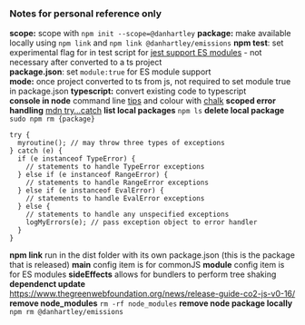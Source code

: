 ### Notes for personal reference only

**scope:** scope with ```npm init --scope=@danhartley```
**package:** make available locally using ```npm link``` and ```npm link @danhartley/emissions```
**npm test**: set experimental flag for in test script for [jest support ES modules](https://jestjs.io/docs/ecmascript-modules) - not necessary after converted to a ts project  
**package.json**: set ```module:true``` for ES module support  
**mode:** once project converted to ts from js, not required to set module true in package.json
**typescript:** convert existing code to typescript  
**console in node** command line [tips](https://nodejs.org/en/learn/command-line/output-to-the-command-line-using-nodejs) and colour with [chalk](https://github.com/chalk/chalk)
**scoped error handling** [mdn try…catch](https://developer.mozilla.org/en-US/docs/Web/JavaScript/Reference/Statements/try...catch)
**list local packages** ```npm ls```
**delete local package** ```sudo npm rm {package}```

```
try {
  myroutine(); // may throw three types of exceptions
} catch (e) {
  if (e instanceof TypeError) {
    // statements to handle TypeError exceptions
  } else if (e instanceof RangeError) {
    // statements to handle RangeError exceptions
  } else if (e instanceof EvalError) {
    // statements to handle EvalError exceptions
  } else {
    // statements to handle any unspecified exceptions
    logMyErrors(e); // pass exception object to error handler
  }
}
```

**npm link** run in the dist folder with its own package.json (this is the package that is released)
**main** config item is for commonJS 
**module** config item is for ES modules
**sideEffects** allows for bundlers to perform tree shaking
**dependenct update** https://www.thegreenwebfoundation.org/news/release-guide-co2-js-v0-16/
**remove node_modules** ```rm -rf node_modules``` 
**remove node package locally** ```npm rm @danhartley/emissions``` 
